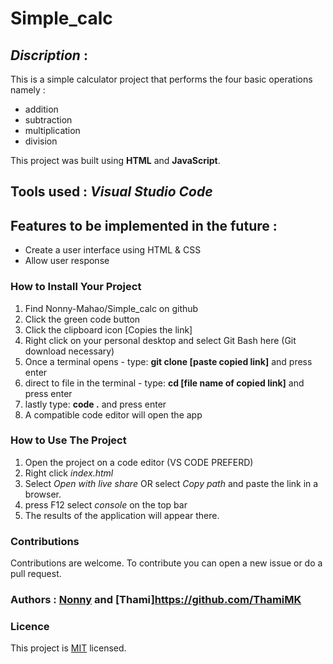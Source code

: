 # Simple_calc
## *Discription* : 
This is a simple calculator project that performs the four basic operations namely :
* addition
* subtraction
* multiplication
* division

This project was built using **HTML** and **JavaScript**.
## Tools used : *Visual Studio Code*

## Features to be implemented in the future :
* Create a user interface using HTML & CSS
* Allow user response


### How to Install Your Project
1. Find Nonny-Mahao/Simple_calc on github
2. Click the green code button
3. Click the clipboard icon [Copies the link]
4. Right click on your personal desktop and select Git Bash here (Git download necessary)
5. Once a terminal opens - type: **git clone [paste copied link]** and press enter
6. direct to file in the terminal - type: **cd [file name of copied link]** and press enter
7. lastly type: **code .** and press enter
8. A compatible code editor will open the app 

### How to Use The Project
1. Open the project on a code editor (VS CODE PREFERD)
2. Right click *index.html*
3. Select *Open with live share* OR select *Copy path* and paste the link in a browser.
4. press F12 select *console* on the top bar
5. The results of the application will appear there.

### Contributions
Contributions are welcome. To contribute you can open a new issue or do a pull request.


### Authors : **[Nonny](https://github.com/Nonny-Mahao)** and **[Thami]https://github.com/ThamiMK**

### Licence
This project is [MIT](https://www.google.com) licensed.